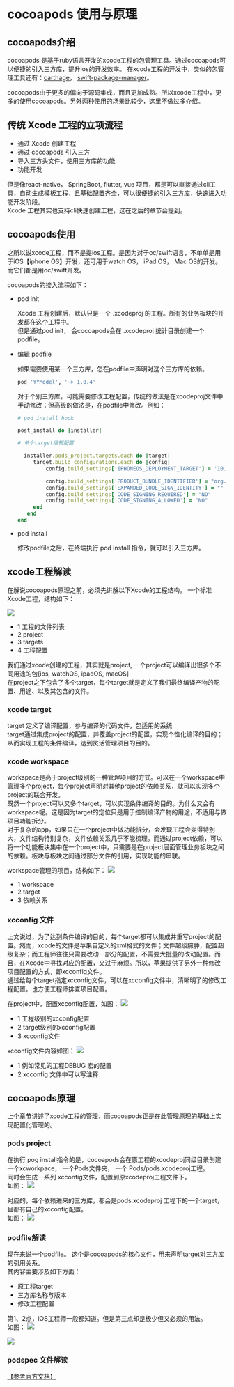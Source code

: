 # cocoapods 使用与原理

## cocoapods介绍

cocoapods 是基于ruby语言开发的xcode工程的包管理工具。通过cocoapods可以便捷的引入三方库，提升ios的开发效率。
在xcode工程的开发中，类似的包管理工具还有：[carthage](https://github.com/Carthage/Carthage.git)， [swift-package-manager](https://github.com/apple/swift-package-manager.git)。

cocoapods由于更多的偏向于源码集成，而且更加成熟。所以xcode工程中，更多的使用cocoapods。另外两种使用的场景比较少，这里不做过多介绍。

## 传统 Xcode 工程的立项流程

- 通过 Xcode 创建工程
- 通过 cocoapods 引入三方
- 导入三方头文件，使用三方库的功能
- 功能开发

但是像react-native， SpringBoot, flutter, vue
项目，都是可以直接通过cli工具，自动生成模板工程，且基础配置齐全，可以很便捷的引入三方库，快速进入功能开发阶段。<br>
Xcode 工程其实也支持cli快速创建工程，这在之后的章节会提到。

## cocoapods使用

之所以说xcode工程，而不是提ios工程。是因为对于oc/swift语言，不单单是用于iOS【iphone OS】开发，还可用于watch OS， iPad OS， Mac
OS的开发。而它们都是用oc/swift开发。

cocoapods的接入流程如下：

- pod init

  Xcode 工程创建后，默认只是一个 .xcodeproj 的工程。所有的业务板块的开发都在这个工程中。<br/>
  但是通过pod init， 会cocoapods会在 .xcodeproj 统计目录创建一个podfile。

- 编辑 podfile

  如果需要使用某一个三方库，怎在podfile中声明对这个三方库的依赖。
  ```ruby
  pod 'YYModel', '~> 1.0.4'
  ```

  对于个别三方库，可能需要修改工程配置，传统的做法是在xcodeproj文件中手动修改；但高级的做法是，在podfile中修改。例如：

  ```ruby
  # pod_install hook

  post_install do |installer|

  # 单个target编辑配置

    installer.pods_project.targets.each do |target|
       target.build_configurations.each do |config|
           config.build_settings['IPHONEOS_DEPLOYMENT_TARGET'] = '10.0'
  
           config.build_settings['PRODUCT_BUNDLE_IDENTIFIER'] = "org.cocoapods.${PRODUCT_NAME}"
           config.build_settings['EXPANDED_CODE_SIGN_IDENTITY'] = ""
           config.build_settings['CODE_SIGNING_REQUIRED'] = "NO"
           config.build_settings['CODE_SIGNING_ALLOWED'] = "NO"
       end
     end
  end

  ```

- pod install

  修改podfile之后，在终端执行 pod install 指令，就可以引入三方库。

## xcode工程解读

在解说cocoapods原理之前，必须先讲解以下Xcode的工程结构。
一个标准Xcode工程，结构如下：

![](pluginsDocAssets/xcode-1.jpg)

- 1 工程的文件列表
- 2 project
- 3 targets
- 4 工程配置

我们通过xcode创建的工程，其实就是project,  一个project可以编译出很多个不同用途的包[ios,  watchOS,  ipadOS,  macOS]<br>
在project之下包含了多个target，每个target就是定义了我们最终编译产物的配置、用途、以及其包含的文件。<br>

### xcode target

target 定义了编译配置，参与编译的代码文件，包适用的系统<br>
target通过集成project的配置，并覆盖project的配置，实现个性化编译的目的；从而实现工程的条件编译，达到灵活管理项目的目的。

### xcode workspace

workspace是高于project级别的一种管理项目的方式。可以在一个workspace中管理多个project，每个project声明对其他project的依赖关系，就可以实现多个project的联合开发。<br>
既然一个project可以又多个target，可以实现条件编译的目的。为什么又会有workspace呢。这是因为target的定位只是用于控制编译产物的用途，不适用与做项目功能拆分。<br>
对于复杂的app，如果只在一个project中做功能拆分，会发现工程会变得特别大，文件结构特别复杂，文件依赖关系几乎不能梳理。而通过project依赖，可以将一个功能板块集中在一个project中，只需要是在project层面管理业务板块之间的依赖。板块与板块之间通过部分文件的引用，实现功能的串联。

workspace管理的项目，结构如下：
![](pluginsDocAssets/xcode-2.jpg)

- 1 workspace
- 2 target
- 3 依赖关系

### xcconfig 文件

上文说过，为了达到条件编译的目的，每个target都可以集成并重写project的配置。然而，xcode的文件是苹果自定义的xml格式的文件；文件超级臃肿，配置超级复杂；而工程师往往只需要改动一部分的配置，不需要大批量的改动配置。而且，在Xcode中寻找对应的配置，又过于麻烦。所以，苹果提供了另外一种修改项目配置的方式，即xcconfig文件。<br>
通过给每个target指定xcconfig文件，可以在xcconfig文件中，清晰明了的修改工程配置。也方便工程师排查项目配置。

在project中，配置xcconfig配置，如图：
![](pluginsDocAssets/xcode-3.jpg)

- 1  工程级别的xcconfig配置
- 2 target级别的xcconfig配置
- 3 xcconfig文件

xcconfig文件内容如图：
![](pluginsDocAssets/xcode-4.jpg)

- 1 例如常见的工程DEBUG 宏的配置
- 2 xcconfig 文件中可以写注释

## cocoapods原理

上个章节讲述了xcode工程的管理，而cocoapods正是在此管理原理的基础上实现配置化管理的。

### pods project

在执行 pog install指令的是，cocoapods会在原工程的xcodeproj同级目录创建一个xcworkpace， 一个Pods文件夹， 一个 Pods/pods.xcodeproj工程。<br>
同时会生成一系列 xcconfig文件，配置到原xcodeproj工程文件下。<br>
如图：
![](pluginsDocAssets/xcode-5.jpg)

对应的，每个依赖进来的三方库，都会是pods.xcodeproj 工程下的一个target，且都有自己的xcconfig配置。<br>
如图：
![](pluginsDocAssets/xcode-6.jpg)

### podfile解读

现在来说一个podfile。 这个是cocoapods的核心文件，用来声明target对三方库的引用关系。<br>
其内容主要涉及如下方面：

- 原工程target
- 三方库名称与版本
- 修改工程配置

第1、2点，iOS工程师一般都知道。但是第三点却是极少但又必须的用法。<br>
如图：
![](pluginsDocAssets/xcode-7.jpg)


![](pluginsDocAssets/xcode-8.jpg)

### podspec 文件解读

[【参考官方文档】](https://guides.cocoapods.org/syntax/podspec.html)